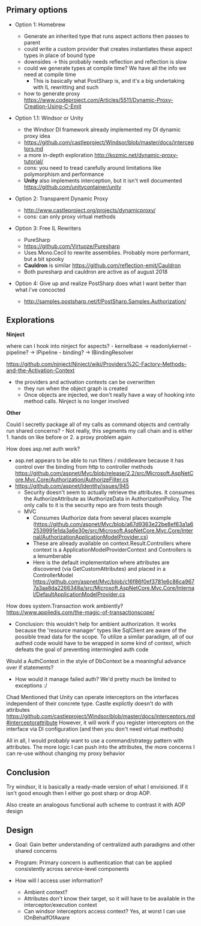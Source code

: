 ﻿#

## Primary options
- Option 1: Homebrew
    - Generate an inherited type that runs aspect actions then passes to parent
    - could write a custom provider that creates instantiates these aspect types in place of bound type
    - downsides -> this probably needs reflection and reflection is slow
    - could we generate types at compile time? We have all the info we need at compile time
		- This is basically what PostSharp is, and it's a big undertaking with IL rewritting and such
	- how to generate proxy https://www.codeproject.com/Articles/5511/Dynamic-Proxy-Creation-Using-C-Emit 
- Option 1.1: Windsor or Unity
	- the Windsor DI framework already implemented my DI dynamic proxy idea
	- https://github.com/castleproject/Windsor/blob/master/docs/interceptors.md
	- a more in-depth exploration http://kozmic.net/dynamic-proxy-tutorial/
	- cons: you need to tread carefully around limitations like polymorphism and performance
	- **Unity** also implements interception, but it isn't well documented https://github.com/unitycontainer/unity
- Option 2: Transparent Dynamic Proxy
    - http://www.castleproject.org/projects/dynamicproxy/
    - cons: can only proxy virtual methods

- Option 3: Free IL Rewriters
	- PureSharp
	- https://github.com/Virtuoze/Puresharp
	- Uses Mono.Cecil to rewrite assemblies. Probably more performant, but a bit spooky
	- **Cauldron** is similar https://github.com/reflection-emit/Cauldron
	- Both puresharp and cauldron are active as of august 2018

- Option 4: Give up and realize PostSharp does what I want better than what i've concocted 
    - http://samples.postsharp.net/f/PostSharp.Samples.Authorization/


## Explorations

**Ninject**

where can I hook into ninject for aspects?
	- kernelbase -> readonlykernel
	- pipeline? -> IPipeline
	- binding? -> IBindingResolver

https://github.com/ninject/Ninject/wiki/Providers%2C-Factory-Methods-and-the-Activation-Context
- the providers and activation contexts can be overwritten
    - they run when the object graph is created
    - Once objects are injected, we don't really have a way of hooking into method calls. Ninject is no longer involved

**Other**

Could I secretly package all of my calls as command objects and centrally run shared concerns?
	- Not really, this segments my call chain and is either 1. hands on like before or 2. a proxy problem again

How does asp.net auth work?
- asp.net appears to be able to run filters / middleware because it has control
  over the binding from http to controller methods
  https://github.com/aspnet/Mvc/blob/release/2.2/src/Microsoft.AspNetCore.Mvc.Core/Authorization/AuthorizeFilter.cs
- https://github.com/aspnet/Identity/issues/945
	- Security doesn't seem to actually retrieve the attributes. It consumes the AuthorizeAttribute as IAuthorizeData
	  in AuthorizationPolicy. The only calls to it is the security repo are from tests though
	- MVC
		- Consumes IAuthorize data from several places example (https://github.com/aspnet/Mvc/blob/a67d9363e22be8ef63a1a62539991e1da3a6e30e/src/Microsoft.AspNetCore.Mvc.Core/Internal/AuthorizationApplicationModelProvider.cs)
		- These are already available on context.Result.Controllers where context is a ApplicationModelProviderContext and Controllers is a Ienumberable<ControllerModel>
		- Here is the default implementation where attributes are discovered (via GetCustomAttributes) and placed in a ControllerModel https://github.com/aspnet/Mvc/blob/c16f86f0ef3781e6c86ca9677a3aa8da2266348a/src/Microsoft.AspNetCore.Mvc.Core/Internal/DefaultApplicationModelProvider.cs

How does system.Transaction work ambiently?
https://www.appliedis.com/the-magic-of-transactionscope/
 - Conclusion: this wouldn't help for ambient authorization. It works because the 'resource manager' types
   like SqlClient are aware of the possible tread data for the scope. 
   To utilize a similar paradigm, all of our authed code would have to be wrapped in some kind of context, which
   defeats the goal of preventing intermingled auth code

Would a AuthContext in the style of DbContext be a meaningful advance over if statements?
  - How would it manage failed auth? We'd pretty much be limited to exceptions :/


Chad Mentioned that Unity can operate interceptors on the interfaces independent of their concrete type.
Castle explictly doesn't do with attributes https://github.com/castleproject/Windsor/blob/master/docs/interceptors.md#interceptorattribute
However, it will work if you register interceptors on the interface via DI configuration (and then you don't need virtual methods)

All in all, I would probably want to use a command/strategy pattern with attributes. The more 
logic I can push into the attributes, the more concerns I can re-use without changing my proxy behavior


## Conclusion
Try windsor, it is basically a ready-made version of what I envisioned. If it isn't good enough
then I either go post sharp or drop AOP.

Also create an analogous functional auth scheme to contrast it with AOP design

## Design
- Goal: Gain better understanding of centralized auth paradigms and other shared concerns
- Program: Primary concern is authentication that can be applied consistently across 
  service-level components

- How will I access user information?
	- Ambient context?
	- Attributes don't know their target, so it will have to be available in the
	  interceptor/execution context
	- Can windsor interceptors access context? Yes, at worst I can use IOnBehalfOfAware


